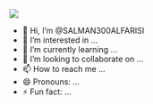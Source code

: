 <img src="https://img.pikbest.com/origin/09/21/00/05qpIkbEsTXa7.png!f305cw" />

- 👋 Hi, I’m @SALMAN300ALFARISI
- 👀 I’m interested in ...
- 🌱 I’m currently learning ...
- 💞️ I’m looking to collaborate on ...
- 📫 How to reach me ...
- 😄 Pronouns: ...
- ⚡ Fun fact: ...

<!---
SALMAN300ALFARISI/SALMAN300ALFARISI is a ✨ special ✨ repository because its `README.md` (this file) appears on your GitHub profile.
You can click the Preview link to take a look at your changes.
--->
